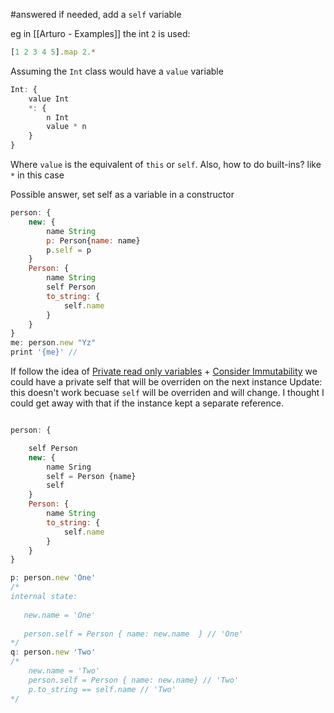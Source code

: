 #answered  if needed, add a `self` variable

eg in [[Arturo  - Examples]]  the int `2` is used: 

```javascript
[1 2 3 4 5].map 2.*
```

Assuming the `Int` class would have a `value`  variable

```javascript
Int: {
    value Int
    *: {
        n Int
        value * n
    }
}
```

Where `value` is the equivalent of `this` or `self`. 
Also, how to do built-ins? like `*` in this case


Possible answer, set self as a variable in a constructor

```javascript
person: {
    new: {
        name String
        p: Person{name: name}
        p.self = p
    }
    Person: {
        name String
        self Person
        to_string: {
            self.name
        }
    }
}
me: person.new "Yz"
print '{me}' // 

```

If follow the idea of [Private read only variables](../../Features/Private%20read%20only%20variables.md) + [Consider Immutability](Consider%20Immutability.md)  we could have a private self that will be overriden on the next instance
Update: this doesn't work becuase `self` will be overriden and will change. I thought I could get away with that if the instance kept a separate reference. 

```javascript

person: { 

    self Person
    new: {
        name Sring
        self = Person {name}
        self
    }
    Person: {
        name String
        to_string: {
            self.name
        }
    }
}

p: person.new 'One'
/*
internal state: 
  
   new.name = 'One'
   
   person.self = Person { name: new.name  } // 'One'
*/
q: person.new 'Two'
/*
    new.name = 'Two'
    person.self = Person { name: new.name} // 'Two'
    p.to_string == self.name // 'Two' 
*/
```

